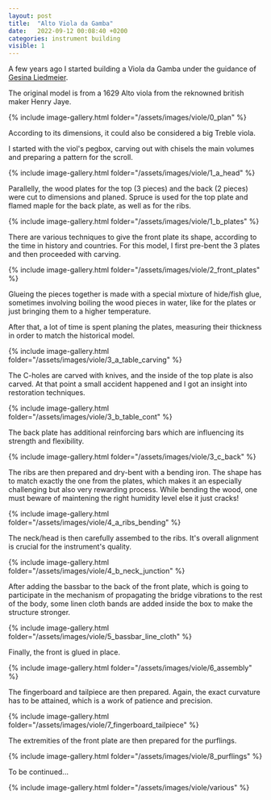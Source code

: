 ```yaml
---
layout: post
title:  "Alto Viola da Gamba"
date:   2022-09-12 00:08:40 +0200
categories: instrument building
visible: 1
---
```


A few years ago I started building a Viola da Gamba under the guidance of [Gesina Liedmeier](https://www.liedmeier.nl/home).

The original model is from a 1629 Alto viola from the reknowned british maker Henry Jaye.


{% include image-gallery.html folder="/assets/images/viole/0_plan" %}

According to its dimensions, it could also be considered a big Treble viola.

I started with the viol's pegbox, carving out with chisels the main volumes and preparing a pattern for the scroll. 

{% include image-gallery.html folder="/assets/images/viole/1_a_head" %}

Parallelly, the wood plates for the top (3 pieces) and the back (2 pieces) were cut to dimensions and planed. Spruce is used for the top plate and flamed maple for the back plate, as well as for the ribs.

{% include image-gallery.html folder="/assets/images/viole/1_b_plates" %}

There are various techniques to give the front plate its shape, according to the time in history and countries. For this model, I first pre-bent the 3 plates and then proceeded with carving.

{% include image-gallery.html folder="/assets/images/viole/2_front_plates" %}

Glueing the pieces together is made with a special mixture of hide/fish glue, sometimes involving boiling the wood pieces in water, like for the plates or just bringing them to a higher temperature.

After that, a lot of time is spent planing the plates, measuring their thickness in order to match the historical model. 

{% include image-gallery.html folder="/assets/images/viole/3_a_table_carving" %}

The C-holes are carved with knives, and the inside of the top plate is also carved. At that point a small accident happened and I got an insight into restoration techniques.

{% include image-gallery.html folder="/assets/images/viole/3_b_table_cont" %}

The back plate has additional reinforcing bars which are influencing its strength and flexibility.

{% include image-gallery.html folder="/assets/images/viole/3_c_back" %}

The ribs are then prepared and dry-bent with a bending iron. The shape has to match exactly the one from the plates, which makes it an especially challenging but also very rewarding process. While bending the wood, one must beware of maintening the right humidity level else it just cracks!

{% include image-gallery.html folder="/assets/images/viole/4_a_ribs_bending" %}

The neck/head is then carefully assembed to the ribs. It's overall alignment is crucial for the instrument's quality.

{% include image-gallery.html folder="/assets/images/viole/4_b_neck_junction" %}

After adding the bassbar to the back of the front plate, which is going to participate in the mechanism of propagating the bridge vibrations to the rest of the body, some linen cloth bands are added inside the box to make the structure stronger. 

{% include image-gallery.html folder="/assets/images/viole/5_bassbar_line_cloth" %}

Finally, the front is glued in place.

{% include image-gallery.html folder="/assets/images/viole/6_assembly" %}

The fingerboard and tailpiece are then prepared. Again, the exact curvature has to be attained, which is a work of patience and precision.

{% include image-gallery.html folder="/assets/images/viole/7_fingerboard_tailpiece" %}

The extremities of the front plate are then prepared for the purflings. 

{% include image-gallery.html folder="/assets/images/viole/8_purflings" %}

To be continued...

{% include image-gallery.html folder="/assets/images/viole/various" %}


